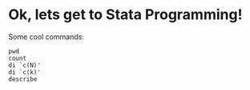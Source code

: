 # Ok, lets get to Stata Programming!

Some cool commands:

```
pwd
count
di `c(N)'
di `c(k)'
describe
```


